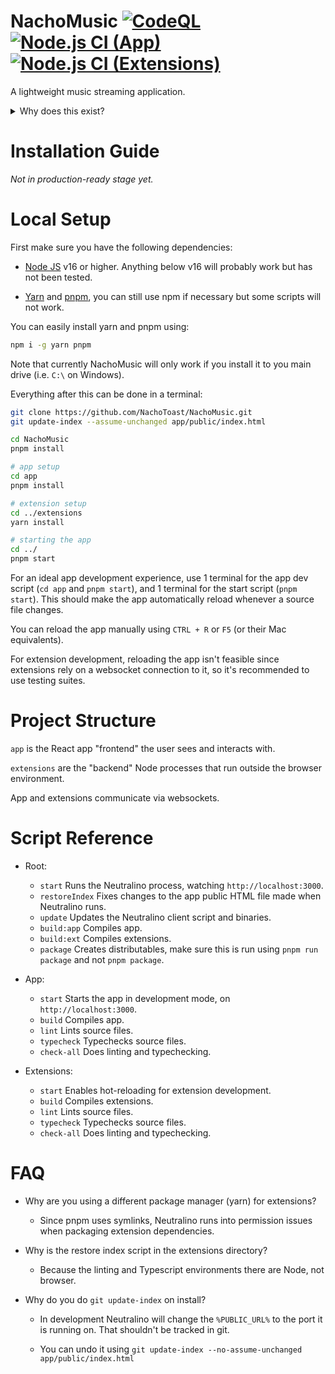 # NachoMusic [![CodeQL](https://github.com/NachoToast/NachoMusic/actions/workflows/codeql-analysis.yml/badge.svg)](https://github.com/NachoToast/NachoMusic/actions/workflows/codeql-analysis.yml)[![Node.js CI (App)](https://github.com/NachoToast/NachoMusic/actions/workflows/node.js.app.yml/badge.svg)](https://github.com/NachoToast/NachoMusic/actions/workflows/node.js.app.yml)[![Node.js CI (Extensions)](https://github.com/NachoToast/NachoMusic/actions/workflows/node.js.extensions.yml/badge.svg)](https://github.com/NachoToast/NachoMusic/actions/workflows/node.js.extensions.yml)

A lightweight music streaming application.

<details>

<summary>Why does this exist?</summary>

<br />Desktop Spotify (on Windows) sucks, it has frequent errors and setting up local files is a buggy, unintuitive mess.

###### "Something went wrong", an error somehow fixable by toggling offline mode.

![image](https://community.spotify.com/t5/image/serverpage/image-id/127647iE603CAA8BE04916A/image-size/large?v=v2&px=999)

###### Songs are frequently removed from Spotify :/

![image](https://user-images.githubusercontent.com/32235595/150896756-270f5279-4c7a-42e0-b99f-0e80772f9e82.png)

###### Local files are unclickable in offline mode, but can still be played via shuffling or adding to queue.

![image](https://user-images.githubusercontent.com/32235595/150896799-ce34b1b2-a101-4366-a89d-1f312d64cdeb.png)

###### Helpful error messages ;)

![image](https://user-images.githubusercontent.com/32235595/204657140-5069df9e-d215-4ee8-93c2-701711a0f778.png)

</details>

# Installation Guide

_Not in production-ready stage yet._

# Local Setup

First make sure you have the following dependencies:

-   [Node JS](https://nodejs.org/en/) v16 or higher. Anything below v16 will probably work but has not been tested.

-   [Yarn](https://yarnpkg.com/) and [pnpm](https://pnpm.io/), you can still use npm if necessary but some scripts will not work.

You can easily install yarn and pnpm using:

```sh
npm i -g yarn pnpm
```

Note that currently NachoMusic will only work if you install it to you main drive (i.e. `C:\` on Windows).

Everything after this can be done in a terminal:

```sh
git clone https://github.com/NachoToast/NachoMusic.git
git update-index --assume-unchanged app/public/index.html

cd NachoMusic
pnpm install

# app setup
cd app
pnpm install

# extension setup
cd ../extensions
yarn install

# starting the app
cd ../
pnpm start
```

For an ideal app development experience, use 1 terminal for the app dev script (`cd app` and `pnpm start`), and 1 terminal for the start script (`pnpm start`). This should make the app automatically reload whenever a source file changes.

You can reload the app manually using `CTRL + R` or `F5` (or their Mac equivalents).

For extension development, reloading the app isn't feasible since extensions rely on a websocket connection to it, so it's recommended to use testing suites.

# Project Structure

`app` is the React app "frontend" the user sees and interacts with.

`extensions` are the "backend" Node processes that run outside the browser environment.

App and extensions communicate via websockets.

# Script Reference

-   Root:

    -   `start` Runs the Neutralino process, watching `http://localhost:3000`.
    -   `restoreIndex` Fixes changes to the app public HTML file made when Neutralino runs.
    -   `update` Updates the Neutralino client script and binaries.
    -   `build:app` Compiles app.
    -   `build:ext` Compiles extensions.
    -   `package` Creates distributables, make sure this is run using `pnpm run package` and not `pnpm package`.

-   App:

    -   `start` Starts the app in development mode, on `http://localhost:3000`.
    -   `build` Compiles app.
    -   `lint` Lints source files.
    -   `typecheck` Typechecks source files.
    -   `check-all` Does linting and typechecking.

-   Extensions:

    -   `start` Enables hot-reloading for extension development.
    -   `build` Compiles extensions.
    -   `lint` Lints source files.
    -   `typecheck` Typechecks source files.
    -   `check-all` Does linting and typechecking.

# FAQ

-   Why are you using a different package manager (yarn) for extensions?

    -   Since pnpm uses symlinks, Neutralino runs into permission issues when packaging extension dependencies.

-   Why is the restore index script in the extensions directory?

    -   Because the linting and Typescript environments there are Node, not browser.

-   Why do you do `git update-index` on install?

    -   In development Neutralino will change the `%PUBLIC_URL%` to the port it is running on. That shouldn't be tracked in git.

    -   You can undo it using `git update-index --no-assume-unchanged app/public/index.html`
